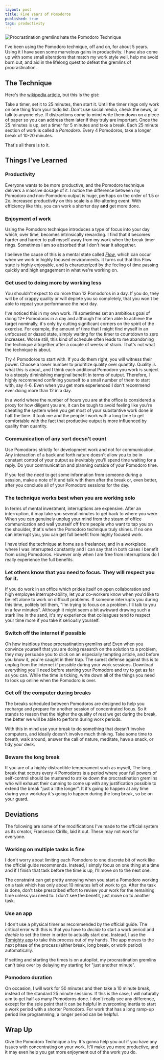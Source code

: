 ```yaml
---
layout: post
title: Five Years of Pomodoros
published: true
tags: productivity
---
```

![Procrastination gremlins hate the Pomodoro Technique](/images/five-years-of-pomodoros/pomodoro-gremlin.jpg)

I've been using the Pomodoro technique, off and on, for about 5 years. Using it I have seen some marvelous gains in productivity. I have also come up with some small alterations that match my work style well, help me avoid burn out, and aid in the lifelong quest to defeat the gremlins of procrastination.

## The Technique

Here's the [wikipedia article](https://en.wikipedia.org/wiki/Pomodoro_Technique), but this is the gist:

Take a timer, set it to 25 minutes, then start it. Until the timer rings only work on one thing from your todo list. Don't use social media, check the news, or talk to anyone else. If distractions come to mind write them down on a piece of paper so you can address them later if they truly are important. Once the 25 minutes is up, set a timer for 5 minutes and take a break. Each 25 minute section of work is called a *Pomodoro*. Every 4 Pomodoros, take a longer break of 10-20 minutes.

That's all there is to it.  

## Things I've Learned

### Productivity

Everyone wants to be more productive, and the Pomodoro technique delivers a massive dosage of it. I notice the difference between my Pomodoro and non-Pomodoro output is huge, perhaps on the order of 1.5 or 2x. Increased productivity on this scale is a life-altering event. With efficiency like this, you can work a shorter day **and** get more done.

### Enjoyment of work

Using the Pomodoro technique introduces a type of focus into your day which, over time, becomes intrinsically rewarding. I find that it becomes harder and harder to pull myself away from my work when the break timer rings. Sometimes I am so absorbed that I don't hear it altogether.

I believe the cause of this is a mental state called [*Flow*](https://www.goodreads.com/book/show/66354.Flow), which can occur when we work in highly focused environments. It turns out that this Flow state is highly enjoyable, and is characterized by the feeling of time passing quickly and high engagement in what we're working on.

### Get used to doing more by working less

You shouldn't expect to do more than 12 Pomodoros in a day. If you do, they will be of crappy quality or will deplete you so completely, that you won't be able to repeat your performance the next day.

I've noticed this in my own work. I'll sometimes set an ambitious goal of doing 12+ Pomodoros in a day and although I'm often able to achieve the target nominally, it's only by cutting significant corners on the spirit of the exercise. For example, the amount of time that I might find myself in an unfocused or dazed state, simply waiting for the timer to countdown to zero increases. Worse still, this kind of schedule often leads to me abandoning the technique altogether after a couple of weeks of strain. That's not what the technique is about.

Try 4 Pomodoros to start with. If you do them right, you will witness their power. Choose a lower number to prioritize quality over quantity. Quality is what this is about, and I think each additional Pomodoro you work is subject to a steeply diminishing marginal benefit in terms of output. Therefore, I highly recommend confining yourself to a small number of them to start with, say 4-6. Even when you get more experienced I don't recommend ever doing more than 12 in a day.

In a world where the number of hours you are at the office is considered a proxy for how diligent you are, it can be tough to avoid feeling like you're cheating the system when you get most of your substantive work done in half the time. It took me and the people I work with a long time to get comfortable with the fact that productive output is more influenced by quality than quantity.

### Communication of any sort doesn't count

Use Pomodoros strictly for development work and not for communication. Any interaction of a back and forth nature doesn't allow you to be in constant control of your output as inevitably you'll spend time waiting for a reply. Do your communication and planning outside of your Pomodoro time.

If you feel the need to get some information from someone during a session, make a note of it and talk with them after the break or, even better, after you conclude all of your Pomodoro sessions for the day.


### The technique works best when you are working solo

In terms of mental investment, interruptions are expensive. After an interruption, it may take you several minutes to get back to where you were.  
When you can genuinely unplug your mind from the steam of office communication and wall yourself off from people who want to tap you on the shoulder, that's when the Pomodoro technique truly shines. If no one can interrupt you, you can get full benefit from highly focused work.

I have tried the technique at home as a freelancer, and in a workplace where I was interrupted constantly and I can say that in both cases I benefit from using Pomodoros. However only when I am free from interruptions do I really experience the full benefits.

### Let others know that you need to focus. They will respect you for it.

If you do work in an office which prides itself on open collaboration and high employee interrupt-ability, let your co-workers know when you'd like to be left alone to work on difficult problems. If someone interrupts you during this time, politely tell them, "I'm trying to focus on a problem. I'll talk to you in a few minutes". Although it might seem a bit awkward drawing such a stark line in the sand, it's my experience that colleagues tend to respect your time more if you take it seriously yourself.

### Switch off the internet if possible

Oh how insidious those procrastination gremlins are! Even when you convince yourself that you are doing research on the solution to a problem, they may persuade you to click on an especially tempting article, and before you know it, you're caught in their trap. The surest defense against this is to unplug from the internet if possible during your work sessions. Download everything you'll need before starting your Pomodoro and try to get as far as you can. While the time is ticking, write down all of the things you need to look up online when the Pomodoro is over.

### Get off the computer during breaks

The breaks scheduled between Pomodoros are designed to help you recharge and prepare for another session of concentrated focus. So it stands to reason that the higher the quality of rest we get during the break, the better we will be able to perform during work periods.

With this in mind use your break to do something that doesn't involve computers, and ideally doesn't involve much thinking. Take some time to breath, walk around, answer the call of nature, meditate, have a snack, or tidy your desk.

### Beware the long break

If you are of a highly-distractible temperament such as myself, The long break that occurs every 4 Pomodoros is a period where your full powers of self-control should be mustered to strike down the procrastination gremlins who will exhaust their cunning to come up with any justification possible to extend the break "just a little longer". It it's going to happen at any time during your workday it's going to happen during the long break, so be on your guard.

## Deviations

The following are some of the modifications I've made to the official system as its creator, Francesco Cirillo, laid it out. These may not work for everyone.

### Working on multiple tasks is fine

I don't worry about limiting each Pomodoro to one discrete bit of work like the official guide recommends. Instead, I simply focus on one thing at a time and if I finish that task before the time is up, I'll move on to the next one.

The constraint can get pretty annoying when you start a Pomodoro working on a task which has only about 10 minutes left of work to go. After the task is done, don't take prescribed effort to review your work for the remaining time unless you need to. I don't see the benefit, just move on to another task.

### Use an app

I don't use a physical timer as recommended by the official guide. The critical error with this is that you have to *decide* to start a work period and *decide* to set the timer in order to actually start one. Instead, I use the [Tomighty app](http://tomighty.org/) to take this process out of my hands. The app moves to the next phase of the process (either break, long break, or work period) automatically.

If setting and starting the times is on autopilot, my procrastination gremlins can't take over by delaying my starting for "just another minute".

### Pomodoro duration

On occasion, I will work for 50 minutes and then take a 10 minute break, instead of the standard 25 minute sessions. If this is the case, I will naturally aim to get half as many Pomodoros done. I don't really see any difference, except for the sole point that it can be helpful in overcoming inertia to start a work period with a shorter Pomodoro. For work that has a long ramp-up period like programming, a longer period can be helpful.

## Wrap Up
Give the Pomodoro Technique a try. It's gonna help you out if you have any issues with concentrating on your work. It'll make you more productive, and it may even help you get more enjoyment out of the work you do.
